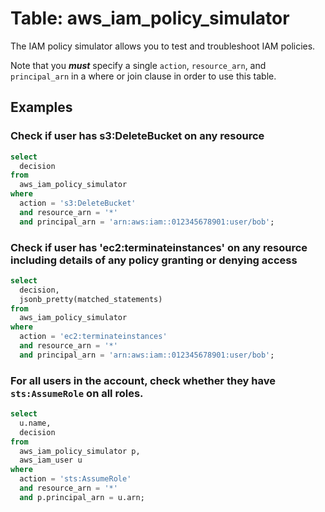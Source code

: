 # Table: aws_iam_policy_simulator

The IAM policy simulator allows you to test and troubleshoot IAM policies.

Note that you ***must*** specify a single `action`, `resource_arn`, and `principal_arn` in a where or join clause in order to use this table.  


## Examples

### Check if user has s3:DeleteBucket on any resource
```sql
select
  decision
from
  aws_iam_policy_simulator
where
  action = 's3:DeleteBucket'
  and resource_arn = '*'
  and principal_arn = 'arn:aws:iam::012345678901:user/bob';
```


### Check if user has 'ec2:terminateinstances' on any resource including details of any policy granting or denying access

```sql
select
  decision,
  jsonb_pretty(matched_statements)
from
  aws_iam_policy_simulator
where
  action = 'ec2:terminateinstances'
  and resource_arn = '*'
  and principal_arn = 'arn:aws:iam::012345678901:user/bob';
```

### For all users in the account, check whether they have `sts:AssumeRole` on all roles.
```sql
select
  u.name,
  decision
from
  aws_iam_policy_simulator p,
  aws_iam_user u
where
  action = 'sts:AssumeRole'
  and resource_arn = '*'
  and p.principal_arn = u.arn;
```

